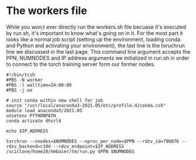 # The workers file



While you won;t ever directly run the workers.sh file becuase it's executed by run.sh, it's important to know what's going on in it. For the most part it looks like a normal job script (setting up the environment, loading conda and Python and activating your environment), the last line is the toruchrun line we discussed in the last page. This command line argument accepts the PPN, NUMNODES and IP address arguments we initialized in run.sh in order to connect to the torch training server form our former nodes.

```
#!/bin/tcsh
#PBS -N worker
#PBS -l walltime=24:00:00
#PBS -j oe

# init conda within new shell for job
source "/usr/local/anaconda3-2021.05/etc/profile.d/conda.csh"
module load anaconda3/2021.05
unsetenv PYTHONPATH
conda activate dhsrl4

echo $IP_ADDRESS

torchrun --nnodes=$NUMNODES --nproc_per_node=$PPN --rdzv_id=790876 --rdzv_backend=c10d --rdzv_endpoint=$IP_ADDRESS /sciclone/home20/hmbaier/tm/run.py $PPN $NUMNODES

```
